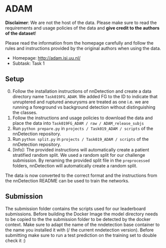 # ADAM
**Disclaimer**: We are not the host of the data.
Please make sure to read the requirements and usage policies of the data and **give credit to the authors of the dataset**!

Please read the information from the homepage carefully and follow the rules and instructions provided by the original authors when using the data.
- Homepage: http://adam.isi.uu.nl/
- Subtask: Task 1

## Setup
0. Follow the installation instructions of nnDetection and create a data directory name `Task019FG_ADAM`. We added FG to the ID to indicate that unruptered and ruptured aneurysms are treated as one i.e. we are running a foreground vs background detection without distinguishing the classes.
1. Follow the instructions and usage policies to download the data and place the data into `Task019FG_ADAM / raw / ADAM_release_subjs`
2. Run `python prepare.py` in `projects / Task019_ADAM / scripts` of the nnDetection repository.
3. Run `python split.py` in `projects / Task019_ADAM / scripts` of the nnDetection repository.
4. [Info]: The provided instructions will automatically create a patient stratified random split. We used a random split for our challenge submission. By renaming the provided split file in the `preprocessed` folders, nnDetection will automatically create a random split.

The data is now converted to the correct format and the instructions from the nnDetection README can be used to train the networks.

## Submission
The submission folder contains the scripts used for our leaderboard submissions.
Before building the Docker Image the model directory needs to be copied to the the submission folder to be detected by the docker context. Make sure to adapt the name of the nndetection base container to the name you installed it with (/ the current nndetection version).
Before submitting make sure to run a test prediction on the training set to double check it :)
